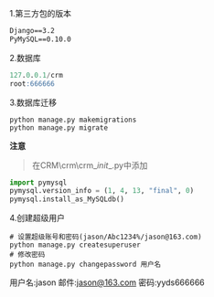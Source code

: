 1.第三方包的版本
```requirements.txt
Django==3.2
PyMySQL==0.10.0
```


2.数据库
```sql
127.0.0.1/crm
root:666666
```
3.数据库迁移
```shell script
python manage.py makemigrations
python manage.py migrate
```
**注意**
> 在CRM\crm\crm\__init__.py中添加
```python
import pymysql
pymysql.version_info = (1, 4, 13, "final", 0)
pymysql.install_as_MySQLdb()
```
4.创建超级用户
```shell script
# 设置超级账号和密码(jason/Abc1234%/jason@163.com)
python manage.py createsuperuser 
# 修改密码
python manage.py changepassword 用户名
```
用户名:jason 邮件:jason@163.com 密码:yyds666666
